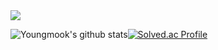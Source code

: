 <img src="https://capsule-render.vercel.app/api?type=rect&color=timeGradient&height=150&section=header&text=Youngmook&%20render&fontSize=90"/>

<p align="center">

![Youngmook's github stats](https://github-readme-stats.vercel.app/api?username=Youngmook-Lim&show_icons=true&theme=react)[![Solved.ac Profile](http://mazassumnida.wtf/api/v2/generate_badge?boj=youngmookk)](https://solved.ac/youngmookk)

</p>

<!--
**Youngmook-Lim/Youngmook-Lim** is a ✨ _special_ ✨ repository because its `README.md` (this file) appears on your GitHub profile.

Here are some ideas to get you started:

- 🔭 I’m currently working on ...
- 🌱 I’m currently learning ...
- 👯 I’m looking to collaborate on ...
- 🤔 I’m looking for help with ...
- 💬 Ask me about ...
- 📫 How to reach me: ...
- 😄 Pronouns: ...
- ⚡ Fun fact: ...
-->
